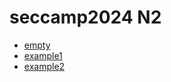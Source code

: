 # seccamp2024 N2

- [empty](https://github.com/Reputeless/N2/tree/empty)
- [example1](https://github.com/Reputeless/N2/tree/example1)
- [example2](https://github.com/Reputeless/N2/tree/example2)
